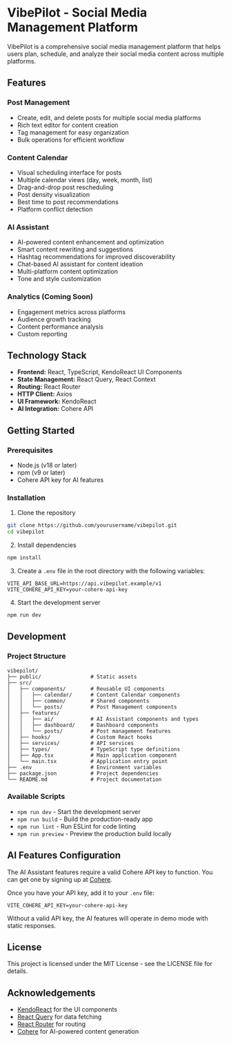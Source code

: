 # VibePilot - Social Media Management Platform

VibePilot is a comprehensive social media management platform that helps users plan, schedule, and analyze their social media content across multiple platforms.

## Features

### Post Management
- Create, edit, and delete posts for multiple social media platforms
- Rich text editor for content creation
- Tag management for easy organization
- Bulk operations for efficient workflow

### Content Calendar
- Visual scheduling interface for posts
- Multiple calendar views (day, week, month, list)
- Drag-and-drop post rescheduling
- Post density visualization
- Best time to post recommendations
- Platform conflict detection

### AI Assistant
- AI-powered content enhancement and optimization
- Smart content rewriting and suggestions
- Hashtag recommendations for improved discoverability
- Chat-based AI assistant for content ideation
- Multi-platform content optimization
- Tone and style customization

### Analytics (Coming Soon)
- Engagement metrics across platforms
- Audience growth tracking
- Content performance analysis
- Custom reporting

## Technology Stack

- **Frontend:** React, TypeScript, KendoReact UI Components
- **State Management:** React Query, React Context
- **Routing:** React Router
- **HTTP Client:** Axios
- **UI Framework:** KendoReact
- **AI Integration:** Cohere API

## Getting Started

### Prerequisites

- Node.js (v18 or later)
- npm (v9 or later)
- Cohere API key for AI features

### Installation

1. Clone the repository
```bash
git clone https://github.com/yourusername/vibepilot.git
cd vibepilot
```

2. Install dependencies
```bash
npm install
```

3. Create a `.env` file in the root directory with the following variables:
```
VITE_API_BASE_URL=https://api.vibepilot.example/v1
VITE_COHERE_API_KEY=your-cohere-api-key
```

4. Start the development server
```bash
npm run dev
```

## Development

### Project Structure

```
vibepilot/
├── public/                # Static assets
├── src/
│   ├── components/        # Reusable UI components
│   │   ├── calendar/      # Content Calendar components
│   │   ├── common/        # Shared components
│   │   └── posts/         # Post Management components
│   ├── features/
│   │   ├── ai/            # AI Assistant components and types
│   │   ├── dashboard/     # Dashboard components
│   │   └── posts/         # Post management features
│   ├── hooks/             # Custom React hooks
│   ├── services/          # API services
│   ├── types/             # TypeScript type definitions
│   ├── App.tsx            # Main application component
│   └── main.tsx           # Application entry point
├── .env                   # Environment variables
├── package.json           # Project dependencies
└── README.md              # Project documentation
```

### Available Scripts

- `npm run dev` - Start the development server
- `npm run build` - Build the production-ready app
- `npm run lint` - Run ESLint for code linting
- `npm run preview` - Preview the production build locally

## AI Features Configuration

The AI Assistant features require a valid Cohere API key to function. You can get one by signing up at [Cohere](https://cohere.ai/).

Once you have your API key, add it to your `.env` file:

```
VITE_COHERE_API_KEY=your-cohere-api-key
```

Without a valid API key, the AI features will operate in demo mode with static responses.

## License

This project is licensed under the MIT License - see the LICENSE file for details.

## Acknowledgements

- [KendoReact](https://www.telerik.com/kendo-react-ui/) for the UI components
- [React Query](https://react-query.tanstack.com/) for data fetching
- [React Router](https://reactrouter.com/) for routing
- [Cohere](https://cohere.ai/) for AI-powered content generation 